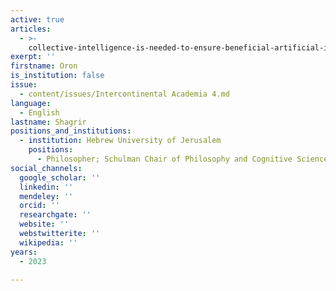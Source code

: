 ```yaml
---
active: true
articles:
  - >-
    collective-intelligence-is-needed-to-ensure-beneficial-artificial-intelligence
exerpt: ''
firstname: Oron
is_institution: false
issue:
  - content/issues/Intercontinental Academia 4.md
language:
  - English
lastname: Shagrir
positions_and_institutions:
  - institution: Hebrew University of Jerusalem
    positions:
      - Philosopher; Schulman Chair of Philosophy and Cognitive Science
social_channels:
  google_scholar: ''
  linkedin: ''
  mendeley: ''
  orcid: ''
  researchgate: ''
  website: ''
  webstwitterite: ''
  wikipedia: ''
years:
  - 2023

---
```

